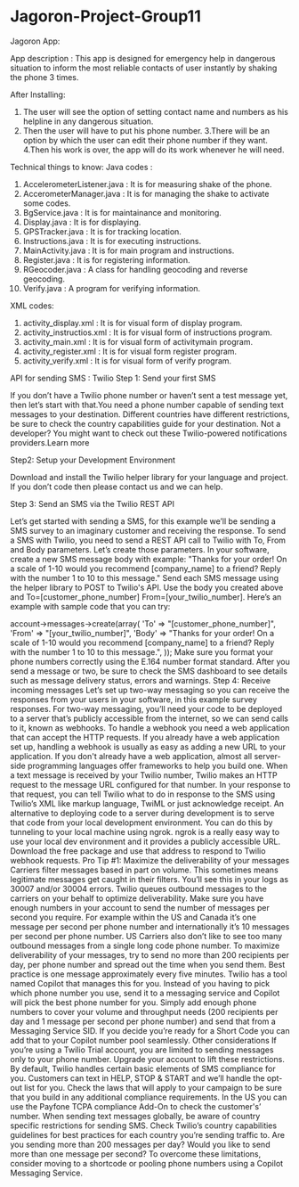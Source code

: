 # Jagoron-Project-Group11
Jagoron App:

App description : 
This app is designed for emergency help in dangerous situation to inform the most reliable contacts of user instantly by shaking the phone 3 times.


After Installing:
1. The user will see the option of setting contact name and numbers  as his helpline in any dangerous situation.
2. Then the user will have to put  his phone number.
3.There will be an option by which the user can edit their  phone number if they want.
4.Then his work is over, the app will do its work whenever he will need. 



Technical things to know:
Java codes :
1.	AccelerometerListener.java : It is for measuring shake of the phone.
2.	AccerometerManager.java : It is for managing the shake  to activate some codes.
3.	BgService.java : It is for maintainance and monitoring. 
4.	Display.java : It is for displaying.
5.	GPSTracker.java : It is for tracking location.
6.	Instructions.java : It is for executing instructions.
7.	MainActivity.java : It is for main program and instructions.
8.	Register.java : It is for registering information.
9.	RGeocoder.java : A class for handling geocoding and reverse geocoding.
10.	Verify.java : A program for verifying information.


XML codes:
1.	activity_display.xml : It is for visual form of display program.
2.	activity_instructios.xml : It is for visual form of instructions program.
3.	activity_main.xml : It is for visual form of activitymain program.
4.	activity_register.xml : It is for visual form register program.
5.	activity_verify.xml : It is for visual form of verify program.

API for sending SMS : Twilio
Step 1: Send your first SMS

If you don’t have a Twilio phone number or haven’t sent a test message yet, then let’s start with that.You need a phone number capable of sending text messages to your destination. Different countries have different restrictions, be sure to check the country capabilities guide for your destination.
Not a developer? You might want to check out these Twilio-powered notifications providers.Learn more

Step2: Setup your Development Environment

Download and install the Twilio helper library for your language and project. If you don’t code then please contact us and we can help.

Step 3: Send an SMS via the Twilio REST API

Let’s get started with sending a SMS, for this example we’ll be sending a SMS survey to an imaginary customer and receiving the response.
To send a SMS with Twilio, you need to send a REST API call to Twilio with To, From and Body parameters. Let’s create those parameters.
In your software, create a new SMS message body with example: "Thanks for your order! On a scale of 1-10 would you recommend [company_name] to a friend? Reply with the number 1 to 10 to this message."
Send each SMS message using the helper library to POST to Twilio's API. Use the body you created above and To=[customer_phone_number] From=[your_twilio_number].
Here’s an example with sample code that you can try:
<?php
// this line loads the library
require('/path/to/twilio-php/Services/Twilio.php');
$account_sid = '[AccountSID]';
$auth_token = '[AuthToken]';
$client = new Services_Twilio($account_sid, $auth_token);
$client->account->messages->create(array(
   'To' => "[customer_phone_number]",
   'From' => "[your_twilio_number]",
   'Body' => "Thanks for your order! On a scale of 1-10 would you recommend [company_name] to a friend? Reply with the number 1 to 10 to this message.", 
));


Make sure you format your phone numbers correctly using the E.164 number format standard.
After you send a message or two, be sure to check the SMS dashboard to see details such as message delivery status, errors and warnings.
Step 4: Receive incoming messages

Let’s set up two-way messaging so you can receive the responses from your users in your software, in this example survey responses.
For two-way messaging, you’ll need your code to be deployed to a server that’s publicly accessible from the internet, so we can send calls to it, known as webhooks.
To handle a webhook you need a web application that can accept the HTTP requests. If you already have a web application set up, handling a webhook is usually as easy as adding a new URL to your application. If you don't already have a web application, almost all server-side programming languages offer frameworks to help you build one.
When a text message is received by your Twilio number, Twilio makes an HTTP request to the message URL configured for that number. In your response to that request, you can tell Twilio what to do in response to the SMS using Twilio’s XML like markup language, TwiML or just acknowledge receipt.
An alternative to deploying code to a server during development is to serve that code from your local development environment. You can do this by tunneling to your local machine using ngrok. ngrok is a really easy way to use your local dev environment and it provides a publicly accessible URL. Download the free package and use that address to respond to Twilio webhook requests.
Pro Tip #1: Maximize the deliverability of your messages

Carriers filter messages based in part on volume. This sometimes means legitimate messages get caught in their filters. You’ll see this in your logs as 30007 and/or 30004 errors.
Twilio queues outbound messages to the carriers on your behalf to optimize deliverability. Make sure you have enough numbers in your account to send the number of messages per second you require. For example within the US and Canada it’s one message per second per phone number and internationally it’s 10 messages per second per phone number.
US Carriers also don’t like to see too many outbound messages from a single long code phone number. To maximize deliverability of your messages, try to send no more than 200 recipients per day, per phone number and spread out the time when you send them. Best practice is one message approximately every five minutes.
Twilio has a tool named Copilot that manages this for you. Instead of you having to pick which phone number you use, send it to a messaging service and Copilot will pick the best phone number for you.
Simply add enough phone numbers to cover your volume and throughput needs (200 recipients per day and 1 message per second per phone number) and send that from a Messaging Service SID. If you decide you’re ready for a Short Code you can add that to your Copilot number pool seamlessly.
Other considerations

If you’re using a Twilio Trial account, you are limited to sending messages only to your phone number. Upgrade your account to lift these restrictions.
By default, Twilio handles certain basic elements of SMS compliance for you. Customers can text in HELP, STOP & START and we’ll handle the opt-out list for you. Check the laws that will apply to your campaign to be sure that you build in any additional compliance requirements. In the US you can use the Payfone TCPA compliance Add-On to check the customer's’ number.
When sending text messages globally, be aware of country specific restrictions for sending SMS. Check Twilio’s country capabilities guidelines for best practices for each country you’re sending traffic to.
Are you sending more than 200 messages per day? Would you like to send more than one message per second? To overcome these limitations, consider moving to a shortcode or pooling phone numbers using a Copilot Messaging Service.




